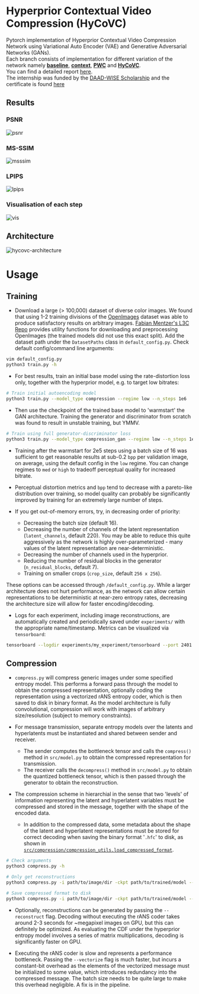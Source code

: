 # Hyperprior Contextual Video Compression (HyCoVC)

Pytorch implementation of Hyperprior Contextual Video Compression Network using Variational Auto Encoder (VAE) and Generative Adversarial Networks (GANs).<br>
Each branch consists of implementation for different variation of the network namely [__baseline__](https://github.com/AnandK27/HyCoVC/tree/baseline), [__context__](https://github.com/AnandK27/HyCoVC/tree/context), [__PWC__](https://github.com/AnandK27/HyCoVC/tree/PWC) and [__HyCoVC__](https://github.com/AnandK27/HyCoVC/tree/HyCoVC).<br>
You can find a detailed report [here](https://github.com/AnandK27/HyCoVC/tree/HyCoVC/Report.pdf).<br>
The internship was funded by the [DAAD-WISE Scholarship](https://www2.daad.de/deutschland/stipendium/datenbank/en/21148-scholarship-database/?detail=50015295) and the certificate is found [here](https://github.com/AnandK27/HyCoVC/tree/HyCoVC/certification.pdf)

## Results

### PSNR

<img title = 'psnr' src='psnr.jpg' alt='psnr' />

### MS-SSIM

<img title = 'msssim' src='msssim.jpg' alt='msssim' />

### LPIPS

<img title = 'lpips' src='lpips.jpg' alt='lpips' />

### Visualisation of each step
<img title = 'vis' src='vis.jpg' alt='vis' />

## Architecture
<img title = 'hycovc-architecture' src='hycovc.jpg' alt='hycovc-architecture' />

# Usage

## Training

* Download a large (> 100,000) dataset of diverse color images. We found that using 1-2 training divisions of the [OpenImages](https://storage.googleapis.com/openimages/web/index.html) dataset was able to produce satisfactory results on arbitrary images. [Fabian Mentzer's L3C Repo](https://github.com/fab-jul/L3C-PyTorch/) provides utility functions for downloading and preprocessing OpenImages (the trained models did not use this exact split). Add the dataset path under the `DatasetPaths` class in `default_config.py`. Check default config/command line arguments:

```bash
vim default_config.py
python3 train.py -h
```

* For best results, train an initial base model using the rate-distortion loss only, together with the hyperprior model, e.g. to target low bitrates:

```bash
# Train initial autoencoding model
python3 train.py --model_type compression --regime low --n_steps 1e6
```

* Then use the checkpoint of the trained base model to 'warmstart' the GAN architecture. Training the generator and discriminator from scratch was found to result in unstable training, but YMMV.

```bash
# Train using full generator-discriminator loss
python3 train.py --model_type compression_gan --regime low --n_steps 1e6 --warmstart --ckpt path/to/base/checkpoint
```

* Training after the warmstart for 2e5 steps using a batch size of 16 was sufficient to get reasonable results at sub-0.2 `bpp` per validation image, on average, using the default config in the `low` regime. You can change regimes to `med` or `high` to tradeoff perceptual quality for increased bitrate.

* Perceptual distortion metrics and `bpp` tend to decrease with a pareto-like distribution over training, so model quality can probably be significantly improved by training for an extremely large number of steps.

* If you get out-of-memory errors, try, in decreasing order of priority:
  * Decreasing the batch size (default 16).
  * Decreasing the number of channels of the latent representation (`latent_channels`, default 220). You may be able to reduce this quite aggressively as the network is highly over-parameterized - many values of the latent representation are near-deterministic.
  * Decreasing the number of channels used in the hyperprior.
  * Reducing the number of residual blocks in the generator (`n_residual_blocks`, default 7).
  * Training on smaller crops (`crop_size`, default `256 x 256`).

These options can be accessed through `/default_config.py`. While a larger architecture does not hurt performance, as the network can allow certain representations to be deterministic at near-zero entropy rates, decreasing the architecture size will allow for faster encoding/decoding.

* Logs for each experiment, including image reconstructions, are automatically created and periodically saved under `experiments/` with the appropriate name/timestamp. Metrics can be visualized via `tensorboard`:

```bash
tensorboard --logdir experiments/my_experiment/tensorboard --port 2401
```

## Compression

* `compress.py` will compress generic images under some specified entropy model. This performs a forward pass through the model to obtain the compressed representation, optionally coding the representation using a vectorized rANS entropy coder, which is then saved to disk in binary format. As the model architecture is fully convolutional, compression will work with images of arbitrary size/resolution (subject to memory constraints).

* For message transmission, separate entropy models over the latents and hyperlatents must be instantiated and shared between sender and receiver.
  * The sender computes the bottleneck tensor and calls the `compress()` method in `src/model.py` to obtain the compressed representation for transmission.
  * The receiver calls the `decompress()` method in `src/model.py` to obtain the quantized bottleneck tensor, which is then passed through the generator to obtain the reconstruction.

* The compression scheme in hierarchial in the sense that two 'levels' of information representing the latent and hyperlatent variables must be compressed and stored in the message, together with the shape of the encoded data.
  * In addition to the compressed data, some metadata about the shape of the latent and hyperlatent representations must be stored for correct decoding when saving the binary format '`.hfc`' to disk, as shown in [`src/compression/compression_utils.load_compressed_format`](../src/compression/compression_utils.py).

```bash
# Check arguments
python3 compress.py -h

# Only get reconstructions
python3 compress.py -i path/to/image/dir -ckpt path/to/trained/model --reconstruct

# Save compressed format to disk
python3 compress.py -i path/to/image/dir -ckpt path/to/trained/model --save
```

* Optionally, reconstructions can be generated by passing the `--reconstruct` flag. Decoding without executing the rANS coder takes around 2-3 seconds for ~megapixel images on GPU, but this can definitely be optimized. As evaluating the CDF under the hyperprior entropy model involves a series of matrix multiplications, decoding is significantly faster on GPU.

* Executing the rANS coder is slow and represents a performance bottleneck. Passing the `--vectorize` flag is much faster, but incurs a constant-bit overhead as the elements of the vectorized message must be initialized to some value, which introduces redundancy into the compressed message. The batch size needs to be quite large to make this overhead negligible. A fix is in the pipeline.

